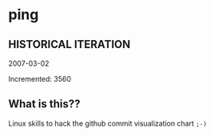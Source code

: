 # ping

## HISTORICAL ITERATION
2007-03-02

Incremented: 3560

## What is this?? 
Linux skills to hack the github commit visualization chart `;-)`
